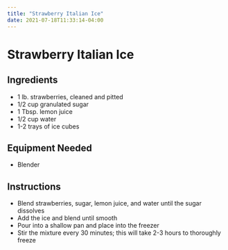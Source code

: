 ```yaml
---
title: "Strawberry Italian Ice"
date: 2021-07-18T11:33:14-04:00
---
```


# Strawberry Italian Ice

## Ingredients

- 1 lb. strawberries, cleaned and pitted
- 1/2 cup granulated sugar
- 1 Tbsp. lemon juice
- 1/2 cup water
- 1-2 trays of ice cubes

## Equipment Needed

- Blender

## Instructions

- Blend strawberries, sugar, lemon juice, and water until the sugar dissolves
- Add the ice and blend until smooth
- Pour into a shallow pan and place into the freezer
- Stir the mixture every 30 minutes; this will take 2-3 hours to thoroughly freeze 
